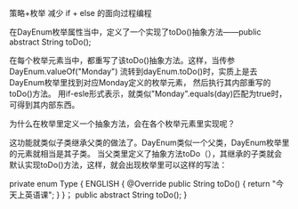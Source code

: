策略+枚举
减少 if + else 的面向过程编程



在DayEnum枚举属性当中，定义了一个实现了toDo()抽象方法——public abstract String toDo();

在每个枚举元素当中，都重写了该toDo()抽象方法。这样，当传参DayEnum.valueOf("Monday")
流转到dayEnum.toDo()时，实质上是去DayEnum枚举里找到对应Monday定义的枚举元素，
然后执行其内部重写的toDo()方法。
用if-esle形式表示，就类似"Monday".equals(day)匹配为true时，可得到其内部东西。

为什么在枚举里定义一个抽象方法，会在各个枚举元素里实现呢？

这功能就类似子类继承父类的做法了。DayEnum类似一个父类，DayEnum枚举里的元素就相当是其子类。
当父类里定义了抽象方法toDo（），其继承的子类就会默认实现toDo()方法，这样，就会出现枚举里可以这样的写法：

private enum Type {
    ENGLISH {
        @Override
        public String toDo() {
            return "今天上英语课";
        }
    }；
    public abstract String toDo();
}